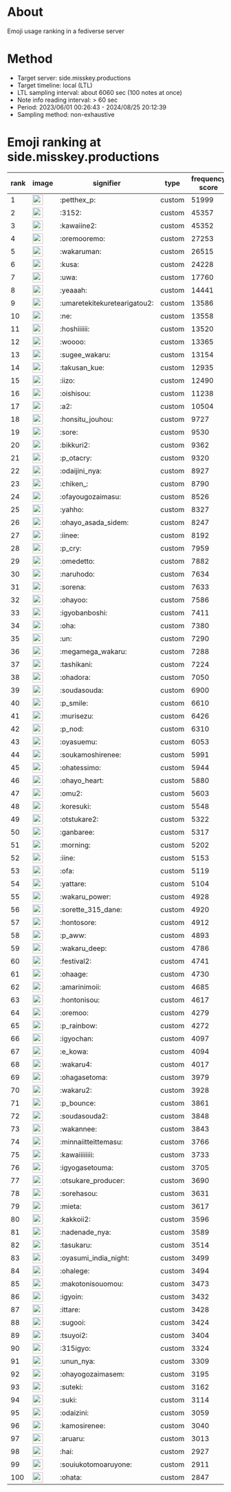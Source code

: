 # About
Emoji usage ranking in a fediverse server

# Method
- Target server: side.misskey.productions
- Target timeline: local (LTL)
- LTL sampling interval: about 6060 sec (100 notes at once)
- Note info reading interval: > 60 sec
- Period: 2023/06/01 00:26:43 - 2024/08/25 20:12:39 
- Sampling method: non-exhaustive

# Emoji ranking at side.misskey.productions

|rank|image|signifier|type|frequency score|
|----|----|----|----|----|
|1|<img height="24" src="https://side.misskey.productions/emoji/petthex_p.webp">|:petthex_p:|custom|51999|
|2|<img height="24" src="https://side.misskey.productions/emoji/3152.webp">|:3152:|custom|45357|
|3|<img height="24" src="https://side.misskey.productions/emoji/kawaiine2.webp">|:kawaiine2:|custom|45352|
|4|<img height="24" src="https://side.misskey.productions/emoji/oremooremo.webp">|:oremooremo:|custom|27253|
|5|<img height="24" src="https://side.misskey.productions/emoji/wakaruman.webp">|:wakaruman:|custom|26515|
|6|<img height="24" src="https://side.misskey.productions/emoji/kusa.webp">|:kusa:|custom|24228|
|7|<img height="24" src="https://side.misskey.productions/emoji/uwa.webp">|:uwa:|custom|17760|
|8|<img height="24" src="https://side.misskey.productions/emoji/yeaaah.webp">|:yeaaah:|custom|14441|
|9|<img height="24" src="https://side.misskey.productions/emoji/umaretekitekuretearigatou2.webp">|:umaretekitekuretearigatou2:|custom|13586|
|10|<img height="24" src="https://side.misskey.productions/emoji/ne.webp">|:ne:|custom|13558|
|11|<img height="24" src="https://side.misskey.productions/emoji/hoshiiiiii.webp">|:hoshiiiiii:|custom|13520|
|12|<img height="24" src="https://side.misskey.productions/emoji/woooo.webp">|:woooo:|custom|13365|
|13|<img height="24" src="https://side.misskey.productions/emoji/sugee_wakaru.webp">|:sugee_wakaru:|custom|13154|
|14|<img height="24" src="https://side.misskey.productions/emoji/takusan_kue.webp">|:takusan_kue:|custom|12935|
|15|<img height="24" src="https://side.misskey.productions/emoji/iizo.webp">|:iizo:|custom|12490|
|16|<img height="24" src="https://side.misskey.productions/emoji/oishisou.webp">|:oishisou:|custom|11238|
|17|<img height="24" src="https://side.misskey.productions/emoji/a2.webp">|:a2:|custom|10504|
|18|<img height="24" src="https://side.misskey.productions/emoji/honsitu_jouhou.webp">|:honsitu_jouhou:|custom|9727|
|19|<img height="24" src="https://side.misskey.productions/emoji/sore.webp">|:sore:|custom|9530|
|20|<img height="24" src="https://side.misskey.productions/emoji/bikkuri2.webp">|:bikkuri2:|custom|9362|
|21|<img height="24" src="https://side.misskey.productions/emoji/p_otacry.webp">|:p_otacry:|custom|9320|
|22|<img height="24" src="https://side.misskey.productions/emoji/odaijini_nya.webp">|:odaijini_nya:|custom|8927|
|23|<img height="24" src="https://side.misskey.productions/emoji/chiken_.webp">|:chiken_:|custom|8790|
|24|<img height="24" src="https://side.misskey.productions/emoji/ofayougozaimasu.webp">|:ofayougozaimasu:|custom|8526|
|25|<img height="24" src="https://side.misskey.productions/emoji/yahho.webp">|:yahho:|custom|8327|
|26|<img height="24" src="https://side.misskey.productions/emoji/ohayo_asada_sidem.webp">|:ohayo_asada_sidem:|custom|8247|
|27|<img height="24" src="https://side.misskey.productions/emoji/iinee.webp">|:iinee:|custom|8192|
|28|<img height="24" src="https://side.misskey.productions/emoji/p_cry.webp">|:p_cry:|custom|7959|
|29|<img height="24" src="https://side.misskey.productions/emoji/omedetto.webp">|:omedetto:|custom|7882|
|30|<img height="24" src="https://side.misskey.productions/emoji/naruhodo.webp">|:naruhodo:|custom|7634|
|31|<img height="24" src="https://side.misskey.productions/emoji/sorena.webp">|:sorena:|custom|7633|
|32|<img height="24" src="https://side.misskey.productions/emoji/ohayoo.webp">|:ohayoo:|custom|7586|
|33|<img height="24" src="https://side.misskey.productions/emoji/igyobanboshi.webp">|:igyobanboshi:|custom|7411|
|34|<img height="24" src="https://side.misskey.productions/emoji/oha.webp">|:oha:|custom|7380|
|35|<img height="24" src="https://side.misskey.productions/emoji/un.webp">|:un:|custom|7290|
|36|<img height="24" src="https://side.misskey.productions/emoji/megamega_wakaru.webp">|:megamega_wakaru:|custom|7288|
|37|<img height="24" src="https://side.misskey.productions/emoji/tashikani.webp">|:tashikani:|custom|7224|
|38|<img height="24" src="https://side.misskey.productions/emoji/ohadora.webp">|:ohadora:|custom|7050|
|39|<img height="24" src="https://side.misskey.productions/emoji/soudasouda.webp">|:soudasouda:|custom|6900|
|40|<img height="24" src="https://side.misskey.productions/emoji/p_smile.webp">|:p_smile:|custom|6610|
|41|<img height="24" src="https://side.misskey.productions/emoji/murisezu.webp">|:murisezu:|custom|6426|
|42|<img height="24" src="https://side.misskey.productions/emoji/p_nod.webp">|:p_nod:|custom|6310|
|43|<img height="24" src="https://side.misskey.productions/emoji/oyasuemu.webp">|:oyasuemu:|custom|6053|
|44|<img height="24" src="https://side.misskey.productions/emoji/soukamoshirenee.webp">|:soukamoshirenee:|custom|5991|
|45|<img height="24" src="https://side.misskey.productions/emoji/ohatessimo.webp">|:ohatessimo:|custom|5944|
|46|<img height="24" src="https://side.misskey.productions/emoji/ohayo_heart.webp">|:ohayo_heart:|custom|5880|
|47|<img height="24" src="https://side.misskey.productions/emoji/omu2.webp">|:omu2:|custom|5603|
|48|<img height="24" src="https://side.misskey.productions/emoji/koresuki.webp">|:koresuki:|custom|5548|
|49|<img height="24" src="https://side.misskey.productions/emoji/otstukare2.webp">|:otstukare2:|custom|5322|
|50|<img height="24" src="https://side.misskey.productions/emoji/ganbaree.webp">|:ganbaree:|custom|5317|
|51|<img height="24" src="https://side.misskey.productions/emoji/morning.webp">|:morning:|custom|5202|
|52|<img height="24" src="https://side.misskey.productions/emoji/iine.webp">|:iine:|custom|5153|
|53|<img height="24" src="https://side.misskey.productions/emoji/ofa.webp">|:ofa:|custom|5119|
|54|<img height="24" src="https://side.misskey.productions/emoji/yattare.webp">|:yattare:|custom|5104|
|55|<img height="24" src="https://side.misskey.productions/emoji/wakaru_power.webp">|:wakaru_power:|custom|4928|
|56|<img height="24" src="https://side.misskey.productions/emoji/sorette_315_dane.webp">|:sorette_315_dane:|custom|4920|
|57|<img height="24" src="https://side.misskey.productions/emoji/hontosore.webp">|:hontosore:|custom|4912|
|58|<img height="24" src="https://side.misskey.productions/emoji/p_aww.webp">|:p_aww:|custom|4893|
|59|<img height="24" src="https://side.misskey.productions/emoji/wakaru_deep.webp">|:wakaru_deep:|custom|4786|
|60|<img height="24" src="https://side.misskey.productions/emoji/festival2.webp">|:festival2:|custom|4741|
|61|<img height="24" src="https://side.misskey.productions/emoji/ohaage.webp">|:ohaage:|custom|4730|
|62|<img height="24" src="https://side.misskey.productions/emoji/amarinimoii.webp">|:amarinimoii:|custom|4685|
|63|<img height="24" src="https://side.misskey.productions/emoji/hontonisou.webp">|:hontonisou:|custom|4617|
|64|<img height="24" src="https://side.misskey.productions/emoji/oremoo.webp">|:oremoo:|custom|4279|
|65|<img height="24" src="https://side.misskey.productions/emoji/p_rainbow.webp">|:p_rainbow:|custom|4272|
|66|<img height="24" src="https://side.misskey.productions/emoji/igyochan.webp">|:igyochan:|custom|4097|
|67|<img height="24" src="https://side.misskey.productions/emoji/e_kowa.webp">|:e_kowa:|custom|4094|
|68|<img height="24" src="https://side.misskey.productions/emoji/wakaru4.webp">|:wakaru4:|custom|4017|
|69|<img height="24" src="https://side.misskey.productions/emoji/ohagasetoma.webp">|:ohagasetoma:|custom|3979|
|70|<img height="24" src="https://side.misskey.productions/emoji/wakaru2.webp">|:wakaru2:|custom|3928|
|71|<img height="24" src="https://side.misskey.productions/emoji/p_bounce.webp">|:p_bounce:|custom|3861|
|72|<img height="24" src="https://side.misskey.productions/emoji/soudasouda2.webp">|:soudasouda2:|custom|3848|
|73|<img height="24" src="https://side.misskey.productions/emoji/wakannee.webp">|:wakannee:|custom|3843|
|74|<img height="24" src="https://side.misskey.productions/emoji/minnaiitteittemasu.webp">|:minnaiitteittemasu:|custom|3766|
|75|<img height="24" src="https://side.misskey.productions/emoji/kawaiiiiiiii.webp">|:kawaiiiiiiii:|custom|3733|
|76|<img height="24" src="https://side.misskey.productions/emoji/igyogasetouma.webp">|:igyogasetouma:|custom|3705|
|77|<img height="24" src="https://side.misskey.productions/emoji/otsukare_producer.webp">|:otsukare_producer:|custom|3690|
|78|<img height="24" src="https://side.misskey.productions/emoji/sorehasou.webp">|:sorehasou:|custom|3631|
|79|<img height="24" src="https://side.misskey.productions/emoji/mieta.webp">|:mieta:|custom|3617|
|80|<img height="24" src="https://side.misskey.productions/emoji/kakkoii2.webp">|:kakkoii2:|custom|3596|
|81|<img height="24" src="https://side.misskey.productions/emoji/nadenade_nya.webp">|:nadenade_nya:|custom|3589|
|82|<img height="24" src="https://side.misskey.productions/emoji/tasukaru.webp">|:tasukaru:|custom|3514|
|83|<img height="24" src="https://side.misskey.productions/emoji/oyasumi_india_night.webp">|:oyasumi_india_night:|custom|3499|
|84|<img height="24" src="https://side.misskey.productions/emoji/ohalege.webp">|:ohalege:|custom|3494|
|85|<img height="24" src="https://side.misskey.productions/emoji/makotonisouomou.webp">|:makotonisouomou:|custom|3473|
|86|<img height="24" src="https://side.misskey.productions/emoji/igyoin.webp">|:igyoin:|custom|3432|
|87|<img height="24" src="https://side.misskey.productions/emoji/ittare.webp">|:ittare:|custom|3428|
|88|<img height="24" src="https://side.misskey.productions/emoji/sugooi.webp">|:sugooi:|custom|3424|
|89|<img height="24" src="https://side.misskey.productions/emoji/tsuyoi2.webp">|:tsuyoi2:|custom|3404|
|90|<img height="24" src="https://side.misskey.productions/emoji/315igyo.webp">|:315igyo:|custom|3324|
|91|<img height="24" src="https://side.misskey.productions/emoji/unun_nya.webp">|:unun_nya:|custom|3309|
|92|<img height="24" src="https://side.misskey.productions/emoji/ohayogozaimasem.webp">|:ohayogozaimasem:|custom|3195|
|93|<img height="24" src="https://side.misskey.productions/emoji/suteki.webp">|:suteki:|custom|3162|
|94|<img height="24" src="https://side.misskey.productions/emoji/suki.webp">|:suki:|custom|3114|
|95|<img height="24" src="https://side.misskey.productions/emoji/odaizini.webp">|:odaizini:|custom|3059|
|96|<img height="24" src="https://side.misskey.productions/emoji/kamosirenee.webp">|:kamosirenee:|custom|3040|
|97|<img height="24" src="https://side.misskey.productions/emoji/aruaru.webp">|:aruaru:|custom|3013|
|98|<img height="24" src="https://side.misskey.productions/emoji/hai.webp">|:hai:|custom|2927|
|99|<img height="24" src="https://side.misskey.productions/emoji/souiukotomoaruyone.webp">|:souiukotomoaruyone:|custom|2911|
|100|<img height="24" src="https://side.misskey.productions/emoji/ohata.webp">|:ohata:|custom|2847|
